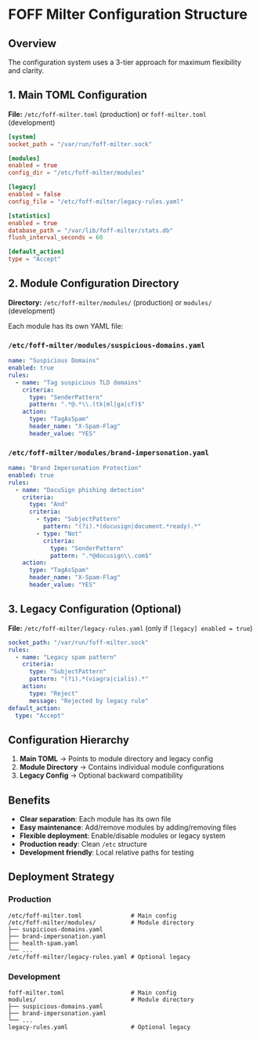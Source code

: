 # FOFF Milter Configuration Structure

## Overview
The configuration system uses a 3-tier approach for maximum flexibility and clarity.

## 1. Main TOML Configuration
**File:** `/etc/foff-milter.toml` (production) or `foff-milter.toml` (development)

```toml
[system]
socket_path = "/var/run/foff-milter.sock"

[modules]
enabled = true
config_dir = "/etc/foff-milter/modules"

[legacy]
enabled = false
config_file = "/etc/foff-milter/legacy-rules.yaml"

[statistics]
enabled = true
database_path = "/var/lib/foff-milter/stats.db"
flush_interval_seconds = 60

[default_action]
type = "Accept"
```

## 2. Module Configuration Directory
**Directory:** `/etc/foff-milter/modules/` (production) or `modules/` (development)

Each module has its own YAML file:

### `/etc/foff-milter/modules/suspicious-domains.yaml`
```yaml
name: "Suspicious Domains"
enabled: true
rules:
  - name: "Tag suspicious TLD domains"
    criteria:
      type: "SenderPattern"
      pattern: ".*@.*\\.(tk|ml|ga|cf)$"
    action:
      type: "TagAsSpam"
      header_name: "X-Spam-Flag"
      header_value: "YES"
```

### `/etc/foff-milter/modules/brand-impersonation.yaml`
```yaml
name: "Brand Impersonation Protection"
enabled: true
rules:
  - name: "DocuSign phishing detection"
    criteria:
      type: "And"
      criteria:
        - type: "SubjectPattern"
          pattern: "(?i).*(docusign|document.*ready).*"
        - type: "Not"
          criteria:
            type: "SenderPattern"
            pattern: ".*@docusign\\.com$"
    action:
      type: "TagAsSpam"
      header_name: "X-Spam-Flag"
      header_value: "YES"
```

## 3. Legacy Configuration (Optional)
**File:** `/etc/foff-milter/legacy-rules.yaml` (only if `[legacy] enabled = true`)

```yaml
socket_path: "/var/run/foff-milter.sock"
rules:
  - name: "Legacy spam pattern"
    criteria:
      type: "SubjectPattern"
      pattern: "(?i).*(viagra|cialis).*"
    action:
      type: "Reject"
      message: "Rejected by legacy rule"
default_action:
  type: "Accept"
```

## Configuration Hierarchy

1. **Main TOML** → Points to module directory and legacy config
2. **Module Directory** → Contains individual module configurations
3. **Legacy Config** → Optional backward compatibility

## Benefits

- **Clear separation**: Each module has its own file
- **Easy maintenance**: Add/remove modules by adding/removing files
- **Flexible deployment**: Enable/disable modules or legacy system
- **Production ready**: Clean `/etc` structure
- **Development friendly**: Local relative paths for testing

## Deployment Strategy

### Production
```
/etc/foff-milter.toml              # Main config
/etc/foff-milter/modules/          # Module directory
├── suspicious-domains.yaml
├── brand-impersonation.yaml
├── health-spam.yaml
└── ...
/etc/foff-milter/legacy-rules.yaml # Optional legacy
```

### Development
```
foff-milter.toml                   # Main config
modules/                           # Module directory
├── suspicious-domains.yaml
├── brand-impersonation.yaml
└── ...
legacy-rules.yaml                  # Optional legacy
```
